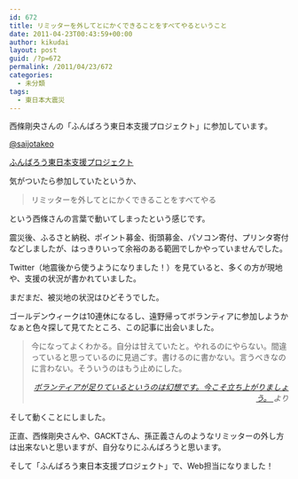 ```yaml
---
id: 672
title: リミッターを外してとにかくできることをすべてやるということ
date: 2011-04-23T00:43:59+00:00
author: kikudai
layout: post
guid: /?p=672
permalink: /2011/04/23/672
categories:
  - 未分類
tags:
  - 東日本大震災
---
```

西條剛央さんの「ふんばろう東日本支援プロジェクト」に参加しています。

<a href="http://twitter.com/#!/saijotakeo" rel="nofollow">@saijotakeo</a>
  
[ふんばろう東日本支援プロジェクト](http://fumbaro.org/)

気がついたら参加していたというか、

> リミッターを外してとにかくできることをすべてやる

という西條さんの言葉で動いてしまったという感じです。

震災後、ふるさと納税、ポイント募金、街頭募金、パソコン寄付、プリンタ寄付などしましたが、はっきりいって余裕のある範囲でしかやっていませんでした。

Twitter（地震後から使うようになりました！）を見ていると、多くの方が現地や、支援の状況が書かれていました。
  
まだまだ、被災地の状況はひどそうでした。
  
ゴールデンウィークは10連休になるし、遠野帰ってボランティアに参加しようかなぁと色々探して見てたところ、この記事に出会いました。

> 今になってよくわかる。自分は甘えていたと。やれるのにやらない。間違っていると思っているのに見過ごす。書けるのに書かない。言うべきなのに言わない。そういうのはもう止めにした。
> 
> <p style="text-align: right;">
>   <em><a href="http://bit.ly/g8lVPt" rel="nofollow"> ボランティアが足りているというのは幻想です。今こそ立ち上がりましょう。 </a>より</em>
> </p>

そして動くことにしました。

正直、西條剛央さんや、GACKTさん、孫正義さんのようなリミッターの外し方は出来ないと思いますが、自分なりにふんばろうと思います。

そして「ふんばろう東日本支援プロジェクト」で、Web担当になりました！